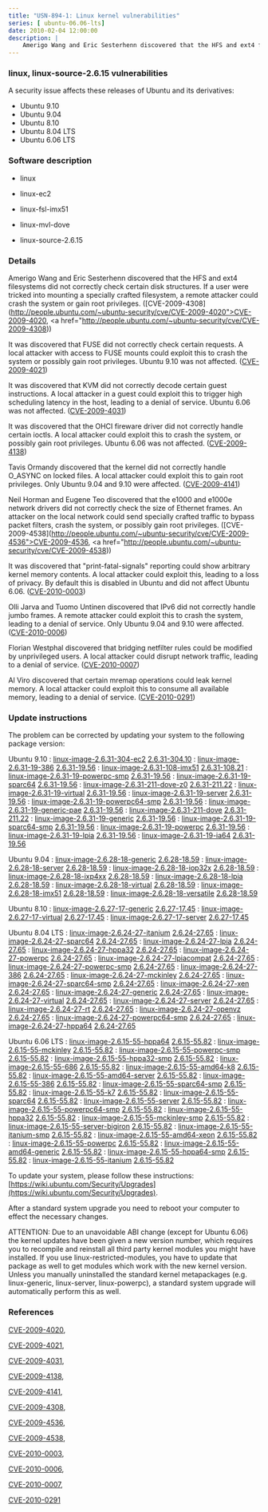 ```yaml
---
title: "USN-894-1: Linux kernel vulnerabilities"
series: [ ubuntu-06.06-lts]
date: 2010-02-04 12:00:00
description: |
    Amerigo Wang and Eric Sesterhenn discovered that the HFS and ext4 filesystems did not correctly check certain disk structures. If a user were tricked into mounting a specially crafted filesystem, a remote attacker could crash the system or gain root privileges. ([CVE-2009-4308](http://people.ubuntu.com/~ubuntu-security/cve/CVE-2009-4020">CVE-2009-4020</a>, <a href="http://people.ubuntu.com/~ubuntu-security/cve/CVE-2009-4308))
--- 
```

 
### linux, linux-source-2.6.15 vulnerabilities

A security issue affects these releases of Ubuntu and its derivatives:

* Ubuntu 9.10
* Ubuntu 9.04
* Ubuntu 8.10
* Ubuntu 8.04 LTS
* Ubuntu 6.06 LTS

### Software description

* linux 

* linux-ec2 

* linux-fsl-imx51 

* linux-mvl-dove 

* linux-source-2.6.15 

### Details

Amerigo Wang and Eric Sesterhenn discovered that the HFS and ext4 filesystems did not correctly check certain disk structures. If a user were tricked into mounting a specially crafted filesystem, a remote attacker could crash the system or gain root privileges. ([CVE-2009-4308](http://people.ubuntu.com/~ubuntu-security/cve/CVE-2009-4020">CVE-2009-4020</a>, <a href="http://people.ubuntu.com/~ubuntu-security/cve/CVE-2009-4308))

It was discovered that FUSE did not correctly check certain requests. A local attacker with access to FUSE mounts could exploit this to crash the system or possibly gain root privileges. Ubuntu 9.10 was not affected. ([CVE-2009-4021](http://people.ubuntu.com/~ubuntu-security/cve/CVE-2009-4021))

It was discovered that KVM did not correctly decode certain guest instructions. A local attacker in a guest could exploit this to trigger high scheduling latency in the host, leading to a denial of service. Ubuntu 6.06 was not affected. ([CVE-2009-4031](http://people.ubuntu.com/~ubuntu-security/cve/CVE-2009-4031))

It was discovered that the OHCI fireware driver did not correctly handle certain ioctls. A local attacker could exploit this to crash the system, or possibly gain root privileges. Ubuntu 6.06 was not affected. ([CVE-2009-4138](http://people.ubuntu.com/~ubuntu-security/cve/CVE-2009-4138))

Tavis Ormandy discovered that the kernel did not correctly handle O_ASYNC on locked files. A local attacker could exploit this to gain root privileges. Only Ubuntu 9.04 and 9.10 were affected. ([CVE-2009-4141](http://people.ubuntu.com/~ubuntu-security/cve/CVE-2009-4141))

Neil Horman and Eugene Teo discovered that the e1000 and e1000e network drivers did not correctly check the size of Ethernet frames. An attacker on the local network could send specially crafted traffic to bypass packet filters, crash the system, or possibly gain root privileges. ([CVE-2009-4538](http://people.ubuntu.com/~ubuntu-security/cve/CVE-2009-4536">CVE-2009-4536</a>, <a href="http://people.ubuntu.com/~ubuntu-security/cve/CVE-2009-4538))

It was discovered that &quot;print-fatal-signals&quot; reporting could show arbitrary kernel memory contents. A local attacker could exploit this, leading to a loss of privacy. By default this is disabled in Ubuntu and did not affect Ubuntu 6.06. ([CVE-2010-0003](http://people.ubuntu.com/~ubuntu-security/cve/CVE-2010-0003))

Olli Jarva and Tuomo Untinen discovered that IPv6 did not correctly handle jumbo frames. A remote attacker could exploit this to crash the system, leading to a denial of service. Only Ubuntu 9.04 and 9.10 were affected. ([CVE-2010-0006](http://people.ubuntu.com/~ubuntu-security/cve/CVE-2010-0006))

Florian Westphal discovered that bridging netfilter rules could be modified by unprivileged users. A local attacker could disrupt network traffic, leading to a denial of service. ([CVE-2010-0007](http://people.ubuntu.com/~ubuntu-security/cve/CVE-2010-0007))

Al Viro discovered that certain mremap operations could leak kernel memory. A local attacker could exploit this to consume all available memory, leading to a denial of service. ([CVE-2010-0291](http://people.ubuntu.com/~ubuntu-security/cve/CVE-2010-0291)) 

### Update instructions

The problem can be corrected by updating your system to the following package version:

Ubuntu 9.10
 : [linux-image-2.6.31-304-ec2](https://launchpad.net/ubuntu/+source/linux-ec2) <span> [2.6.31-304.10](https://launchpad.net/ubuntu/+source/linux-ec2/2.6.31-304.10) </span> 
 : [linux-image-2.6.31-19-386](https://launchpad.net/ubuntu/+source/linux) <span> [2.6.31-19.56](https://launchpad.net/ubuntu/+source/linux/2.6.31-19.56) </span> 
 : [linux-image-2.6.31-108-imx51](https://launchpad.net/ubuntu/+source/linux-fsl-imx51) <span> [2.6.31-108.21](https://launchpad.net/ubuntu/+source/linux-fsl-imx51/2.6.31-108.21) </span> 
 : [linux-image-2.6.31-19-powerpc-smp](https://launchpad.net/ubuntu/+source/linux) <span> [2.6.31-19.56](https://launchpad.net/ubuntu/+source/linux/2.6.31-19.56) </span> 
 : [linux-image-2.6.31-19-sparc64](https://launchpad.net/ubuntu/+source/linux) <span> [2.6.31-19.56](https://launchpad.net/ubuntu/+source/linux/2.6.31-19.56) </span> 
 : [linux-image-2.6.31-211-dove-z0](https://launchpad.net/ubuntu/+source/linux-mvl-dove) <span> [2.6.31-211.22](https://launchpad.net/ubuntu/+source/linux-mvl-dove/2.6.31-211.22) </span> 
 : [linux-image-2.6.31-19-virtual](https://launchpad.net/ubuntu/+source/linux) <span> [2.6.31-19.56](https://launchpad.net/ubuntu/+source/linux/2.6.31-19.56) </span> 
 : [linux-image-2.6.31-19-server](https://launchpad.net/ubuntu/+source/linux) <span> [2.6.31-19.56](https://launchpad.net/ubuntu/+source/linux/2.6.31-19.56) </span> 
 : [linux-image-2.6.31-19-powerpc64-smp](https://launchpad.net/ubuntu/+source/linux) <span> [2.6.31-19.56](https://launchpad.net/ubuntu/+source/linux/2.6.31-19.56) </span> 
 : [linux-image-2.6.31-19-generic-pae](https://launchpad.net/ubuntu/+source/linux) <span> [2.6.31-19.56](https://launchpad.net/ubuntu/+source/linux/2.6.31-19.56) </span> 
 : [linux-image-2.6.31-211-dove](https://launchpad.net/ubuntu/+source/linux-mvl-dove) <span> [2.6.31-211.22](https://launchpad.net/ubuntu/+source/linux-mvl-dove/2.6.31-211.22) </span> 
 : [linux-image-2.6.31-19-generic](https://launchpad.net/ubuntu/+source/linux) <span> [2.6.31-19.56](https://launchpad.net/ubuntu/+source/linux/2.6.31-19.56) </span> 
 : [linux-image-2.6.31-19-sparc64-smp](https://launchpad.net/ubuntu/+source/linux) <span> [2.6.31-19.56](https://launchpad.net/ubuntu/+source/linux/2.6.31-19.56) </span> 
 : [linux-image-2.6.31-19-powerpc](https://launchpad.net/ubuntu/+source/linux) <span> [2.6.31-19.56](https://launchpad.net/ubuntu/+source/linux/2.6.31-19.56) </span> 
 : [linux-image-2.6.31-19-lpia](https://launchpad.net/ubuntu/+source/linux) <span> [2.6.31-19.56](https://launchpad.net/ubuntu/+source/linux/2.6.31-19.56) </span> 
 : [linux-image-2.6.31-19-ia64](https://launchpad.net/ubuntu/+source/linux) <span> [2.6.31-19.56](https://launchpad.net/ubuntu/+source/linux/2.6.31-19.56) </span> 

Ubuntu 9.04
 : [linux-image-2.6.28-18-generic](https://launchpad.net/ubuntu/+source/linux) <span> [2.6.28-18.59](https://launchpad.net/ubuntu/+source/linux/2.6.28-18.59) </span> 
 : [linux-image-2.6.28-18-server](https://launchpad.net/ubuntu/+source/linux) <span> [2.6.28-18.59](https://launchpad.net/ubuntu/+source/linux/2.6.28-18.59) </span> 
 : [linux-image-2.6.28-18-iop32x](https://launchpad.net/ubuntu/+source/linux) <span> [2.6.28-18.59](https://launchpad.net/ubuntu/+source/linux/2.6.28-18.59) </span> 
 : [linux-image-2.6.28-18-ixp4xx](https://launchpad.net/ubuntu/+source/linux) <span> [2.6.28-18.59](https://launchpad.net/ubuntu/+source/linux/2.6.28-18.59) </span> 
 : [linux-image-2.6.28-18-lpia](https://launchpad.net/ubuntu/+source/linux) <span> [2.6.28-18.59](https://launchpad.net/ubuntu/+source/linux/2.6.28-18.59) </span> 
 : [linux-image-2.6.28-18-virtual](https://launchpad.net/ubuntu/+source/linux) <span> [2.6.28-18.59](https://launchpad.net/ubuntu/+source/linux/2.6.28-18.59) </span> 
 : [linux-image-2.6.28-18-imx51](https://launchpad.net/ubuntu/+source/linux) <span> [2.6.28-18.59](https://launchpad.net/ubuntu/+source/linux/2.6.28-18.59) </span> 
 : [linux-image-2.6.28-18-versatile](https://launchpad.net/ubuntu/+source/linux) <span> [2.6.28-18.59](https://launchpad.net/ubuntu/+source/linux/2.6.28-18.59) </span> 

Ubuntu 8.10
 : [linux-image-2.6.27-17-generic](https://launchpad.net/ubuntu/+source/linux) <span> [2.6.27-17.45](https://launchpad.net/ubuntu/+source/linux/2.6.27-17.45) </span> 
 : [linux-image-2.6.27-17-virtual](https://launchpad.net/ubuntu/+source/linux) <span> [2.6.27-17.45](https://launchpad.net/ubuntu/+source/linux/2.6.27-17.45) </span> 
 : [linux-image-2.6.27-17-server](https://launchpad.net/ubuntu/+source/linux) <span> [2.6.27-17.45](https://launchpad.net/ubuntu/+source/linux/2.6.27-17.45) </span> 

Ubuntu 8.04 LTS
 : [linux-image-2.6.24-27-itanium](https://launchpad.net/ubuntu/+source/linux) <span> [2.6.24-27.65](https://launchpad.net/ubuntu/+source/linux/2.6.24-27.65) </span> 
 : [linux-image-2.6.24-27-sparc64](https://launchpad.net/ubuntu/+source/linux) <span> [2.6.24-27.65](https://launchpad.net/ubuntu/+source/linux/2.6.24-27.65) </span> 
 : [linux-image-2.6.24-27-lpia](https://launchpad.net/ubuntu/+source/linux) <span> [2.6.24-27.65](https://launchpad.net/ubuntu/+source/linux/2.6.24-27.65) </span> 
 : [linux-image-2.6.24-27-hppa32](https://launchpad.net/ubuntu/+source/linux) <span> [2.6.24-27.65](https://launchpad.net/ubuntu/+source/linux/2.6.24-27.65) </span> 
 : [linux-image-2.6.24-27-powerpc](https://launchpad.net/ubuntu/+source/linux) <span> [2.6.24-27.65](https://launchpad.net/ubuntu/+source/linux/2.6.24-27.65) </span> 
 : [linux-image-2.6.24-27-lpiacompat](https://launchpad.net/ubuntu/+source/linux) <span> [2.6.24-27.65](https://launchpad.net/ubuntu/+source/linux/2.6.24-27.65) </span> 
 : [linux-image-2.6.24-27-powerpc-smp](https://launchpad.net/ubuntu/+source/linux) <span> [2.6.24-27.65](https://launchpad.net/ubuntu/+source/linux/2.6.24-27.65) </span> 
 : [linux-image-2.6.24-27-386](https://launchpad.net/ubuntu/+source/linux) <span> [2.6.24-27.65](https://launchpad.net/ubuntu/+source/linux/2.6.24-27.65) </span> 
 : [linux-image-2.6.24-27-mckinley](https://launchpad.net/ubuntu/+source/linux) <span> [2.6.24-27.65](https://launchpad.net/ubuntu/+source/linux/2.6.24-27.65) </span> 
 : [linux-image-2.6.24-27-sparc64-smp](https://launchpad.net/ubuntu/+source/linux) <span> [2.6.24-27.65](https://launchpad.net/ubuntu/+source/linux/2.6.24-27.65) </span> 
 : [linux-image-2.6.24-27-xen](https://launchpad.net/ubuntu/+source/linux) <span> [2.6.24-27.65](https://launchpad.net/ubuntu/+source/linux/2.6.24-27.65) </span> 
 : [linux-image-2.6.24-27-generic](https://launchpad.net/ubuntu/+source/linux) <span> [2.6.24-27.65](https://launchpad.net/ubuntu/+source/linux/2.6.24-27.65) </span> 
 : [linux-image-2.6.24-27-virtual](https://launchpad.net/ubuntu/+source/linux) <span> [2.6.24-27.65](https://launchpad.net/ubuntu/+source/linux/2.6.24-27.65) </span> 
 : [linux-image-2.6.24-27-server](https://launchpad.net/ubuntu/+source/linux) <span> [2.6.24-27.65](https://launchpad.net/ubuntu/+source/linux/2.6.24-27.65) </span> 
 : [linux-image-2.6.24-27-rt](https://launchpad.net/ubuntu/+source/linux) <span> [2.6.24-27.65](https://launchpad.net/ubuntu/+source/linux/2.6.24-27.65) </span> 
 : [linux-image-2.6.24-27-openvz](https://launchpad.net/ubuntu/+source/linux) <span> [2.6.24-27.65](https://launchpad.net/ubuntu/+source/linux/2.6.24-27.65) </span> 
 : [linux-image-2.6.24-27-powerpc64-smp](https://launchpad.net/ubuntu/+source/linux) <span> [2.6.24-27.65](https://launchpad.net/ubuntu/+source/linux/2.6.24-27.65) </span> 
 : [linux-image-2.6.24-27-hppa64](https://launchpad.net/ubuntu/+source/linux) <span> [2.6.24-27.65](https://launchpad.net/ubuntu/+source/linux/2.6.24-27.65) </span> 

Ubuntu 6.06 LTS
 : [linux-image-2.6.15-55-hppa64](https://launchpad.net/ubuntu/+source/linux-source-2.6.15) <span> [2.6.15-55.82](https://launchpad.net/ubuntu/+source/linux-source-2.6.15/2.6.15-55.82) </span> 
 : [linux-image-2.6.15-55-mckinley](https://launchpad.net/ubuntu/+source/linux-source-2.6.15) <span> [2.6.15-55.82](https://launchpad.net/ubuntu/+source/linux-source-2.6.15/2.6.15-55.82) </span> 
 : [linux-image-2.6.15-55-powerpc-smp](https://launchpad.net/ubuntu/+source/linux-source-2.6.15) <span> [2.6.15-55.82](https://launchpad.net/ubuntu/+source/linux-source-2.6.15/2.6.15-55.82) </span> 
 : [linux-image-2.6.15-55-hppa32-smp](https://launchpad.net/ubuntu/+source/linux-source-2.6.15) <span> [2.6.15-55.82](https://launchpad.net/ubuntu/+source/linux-source-2.6.15/2.6.15-55.82) </span> 
 : [linux-image-2.6.15-55-686](https://launchpad.net/ubuntu/+source/linux-source-2.6.15) <span> [2.6.15-55.82](https://launchpad.net/ubuntu/+source/linux-source-2.6.15/2.6.15-55.82) </span> 
 : [linux-image-2.6.15-55-amd64-k8](https://launchpad.net/ubuntu/+source/linux-source-2.6.15) <span> [2.6.15-55.82](https://launchpad.net/ubuntu/+source/linux-source-2.6.15/2.6.15-55.82) </span> 
 : [linux-image-2.6.15-55-amd64-server](https://launchpad.net/ubuntu/+source/linux-source-2.6.15) <span> [2.6.15-55.82](https://launchpad.net/ubuntu/+source/linux-source-2.6.15/2.6.15-55.82) </span> 
 : [linux-image-2.6.15-55-386](https://launchpad.net/ubuntu/+source/linux-source-2.6.15) <span> [2.6.15-55.82](https://launchpad.net/ubuntu/+source/linux-source-2.6.15/2.6.15-55.82) </span> 
 : [linux-image-2.6.15-55-sparc64-smp](https://launchpad.net/ubuntu/+source/linux-source-2.6.15) <span> [2.6.15-55.82](https://launchpad.net/ubuntu/+source/linux-source-2.6.15/2.6.15-55.82) </span> 
 : [linux-image-2.6.15-55-k7](https://launchpad.net/ubuntu/+source/linux-source-2.6.15) <span> [2.6.15-55.82](https://launchpad.net/ubuntu/+source/linux-source-2.6.15/2.6.15-55.82) </span> 
 : [linux-image-2.6.15-55-sparc64](https://launchpad.net/ubuntu/+source/linux-source-2.6.15) <span> [2.6.15-55.82](https://launchpad.net/ubuntu/+source/linux-source-2.6.15/2.6.15-55.82) </span> 
 : [linux-image-2.6.15-55-server](https://launchpad.net/ubuntu/+source/linux-source-2.6.15) <span> [2.6.15-55.82](https://launchpad.net/ubuntu/+source/linux-source-2.6.15/2.6.15-55.82) </span> 
 : [linux-image-2.6.15-55-powerpc64-smp](https://launchpad.net/ubuntu/+source/linux-source-2.6.15) <span> [2.6.15-55.82](https://launchpad.net/ubuntu/+source/linux-source-2.6.15/2.6.15-55.82) </span> 
 : [linux-image-2.6.15-55-hppa32](https://launchpad.net/ubuntu/+source/linux-source-2.6.15) <span> [2.6.15-55.82](https://launchpad.net/ubuntu/+source/linux-source-2.6.15/2.6.15-55.82) </span> 
 : [linux-image-2.6.15-55-mckinley-smp](https://launchpad.net/ubuntu/+source/linux-source-2.6.15) <span> [2.6.15-55.82](https://launchpad.net/ubuntu/+source/linux-source-2.6.15/2.6.15-55.82) </span> 
 : [linux-image-2.6.15-55-server-bigiron](https://launchpad.net/ubuntu/+source/linux-source-2.6.15) <span> [2.6.15-55.82](https://launchpad.net/ubuntu/+source/linux-source-2.6.15/2.6.15-55.82) </span> 
 : [linux-image-2.6.15-55-itanium-smp](https://launchpad.net/ubuntu/+source/linux-source-2.6.15) <span> [2.6.15-55.82](https://launchpad.net/ubuntu/+source/linux-source-2.6.15/2.6.15-55.82) </span> 
 : [linux-image-2.6.15-55-amd64-xeon](https://launchpad.net/ubuntu/+source/linux-source-2.6.15) <span> [2.6.15-55.82](https://launchpad.net/ubuntu/+source/linux-source-2.6.15/2.6.15-55.82) </span> 
 : [linux-image-2.6.15-55-powerpc](https://launchpad.net/ubuntu/+source/linux-source-2.6.15) <span> [2.6.15-55.82](https://launchpad.net/ubuntu/+source/linux-source-2.6.15/2.6.15-55.82) </span> 
 : [linux-image-2.6.15-55-amd64-generic](https://launchpad.net/ubuntu/+source/linux-source-2.6.15) <span> [2.6.15-55.82](https://launchpad.net/ubuntu/+source/linux-source-2.6.15/2.6.15-55.82) </span> 
 : [linux-image-2.6.15-55-hppa64-smp](https://launchpad.net/ubuntu/+source/linux-source-2.6.15) <span> [2.6.15-55.82](https://launchpad.net/ubuntu/+source/linux-source-2.6.15/2.6.15-55.82) </span> 
 : [linux-image-2.6.15-55-itanium](https://launchpad.net/ubuntu/+source/linux-source-2.6.15) <span> [2.6.15-55.82](https://launchpad.net/ubuntu/+source/linux-source-2.6.15/2.6.15-55.82) </span> 

To update your system, please follow these instructions: [https://wiki.ubuntu.com/Security/Upgrades](https://wiki.ubuntu.com/Security/Upgrades).

After a standard system upgrade you need to reboot your computer to effect the necessary changes.

ATTENTION: Due to an unavoidable ABI change (except for Ubuntu 6.06) the kernel updates have been given a new version number, which requires you to recompile and reinstall all third party kernel modules you might have installed. If you use linux-restricted-modules, you have to update that package as well to get modules which work with the new kernel version. Unless you manually uninstalled the standard kernel metapackages (e.g. linux-generic, linux-server, linux-powerpc), a standard system upgrade will automatically perform this as well. 

### References

 [CVE-2009-4020](http://people.ubuntu.com/~ubuntu-security/cve/CVE-2009-4020), 

 [CVE-2009-4021](http://people.ubuntu.com/~ubuntu-security/cve/CVE-2009-4021), 

 [CVE-2009-4031](http://people.ubuntu.com/~ubuntu-security/cve/CVE-2009-4031), 

 [CVE-2009-4138](http://people.ubuntu.com/~ubuntu-security/cve/CVE-2009-4138), 

 [CVE-2009-4141](http://people.ubuntu.com/~ubuntu-security/cve/CVE-2009-4141), 

 [CVE-2009-4308](http://people.ubuntu.com/~ubuntu-security/cve/CVE-2009-4308), 

 [CVE-2009-4536](http://people.ubuntu.com/~ubuntu-security/cve/CVE-2009-4536), 

 [CVE-2009-4538](http://people.ubuntu.com/~ubuntu-security/cve/CVE-2009-4538), 

 [CVE-2010-0003](http://people.ubuntu.com/~ubuntu-security/cve/CVE-2010-0003), 

 [CVE-2010-0006](http://people.ubuntu.com/~ubuntu-security/cve/CVE-2010-0006), 

 [CVE-2010-0007](http://people.ubuntu.com/~ubuntu-security/cve/CVE-2010-0007), 

 [CVE-2010-0291](http://people.ubuntu.com/~ubuntu-security/cve/CVE-2010-0291)
 
